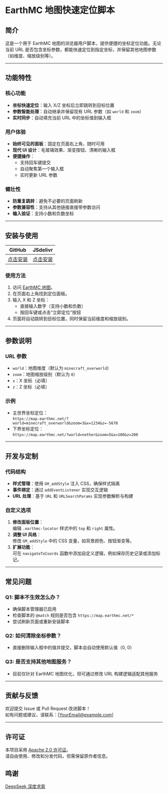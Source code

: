 # EarthMC 地图快速定位脚本

## 简介

这是一个用于 EarthMC 地图的浏览器用户脚本，提供便捷的坐标定位功能。无论当前 URL 是否包含坐标参数，都能快速定位到指定坐标，并保留其他地图参数（如维度、缩放级别等）。

---

## 功能特性

### 核心功能
- **坐标快速定位**：输入 X/Z 坐标后立即跳转到目标位置
- **参数智能处理**：自动继承并保留现有 URL 参数（如 `world` 和 `zoom`）
- **实时同步**：自动填充当前 URL 中的坐标值到输入框

### 用户体验
- **始终可见的面板**：固定在页面右上角，随时可用
- **现代 UI 设计**：毛玻璃效果、渐变按钮、清晰的输入框
- **便捷操作**：
  - 支持回车键提交
  - 自动聚焦第一个输入框
  - 实时更新 URL 参数

### 健壮性
- **防重复跳转**：避免不必要的页面刷新
- **参数兼容性**：支持从其他链接直接带参数访问
- **输入验证**：支持小数和负数坐标

---

## 安装与使用

| GitHub | JSdelivr |
| ---- | ---- |
| [点击安装](https://github.com/AkarinLiu/EarthMC-Quick-Locate/raw/refs/heads/master/main.user.js) | [点击安装](https://cdn.jsdelivr.net/gh/AkarinLiu/EarthMC-Quick-Locate@master/main.user.js) |
### 使用方法
1. 访问 [EarthMC 地图](https://map.earthmc.net/)。
2. 在页面右上角找到定位面板。
3. 输入 X 和 Z 坐标：
   - 直接输入数字（支持小数和负数）
   - 按回车键或点击“立即定位”按钮
4. 页面将自动跳转到目标位置，同时保留当前维度和缩放级别。

---

## 参数说明

### URL 参数
- `world`：地图维度（默认为 `minecraft_overworld`）
- `zoom`：地图缩放级别（默认为 `0`）
- `x`：X 坐标（必填）
- `z`：Z 坐标（必填）

### 示例
- 主世界坐标定位：  
  `https://map.earthmc.net/?world=minecraft_overworld&zoom=3&x=1234&z=-5678`
- 下界坐标定位：  
  `https://map.earthmc.net/?world=nether&zoom=5&x=100&z=200`

---

## 开发与定制

### 代码结构
- **样式管理**：使用 `GM_addStyle` 注入 CSS，确保样式隔离
- **事件绑定**：通过 `addEventListener` 实现交互逻辑
- **URL 处理**：基于 `URL` 和 `URLSearchParams` 实现参数解析与构建

### 自定义选项
1. **修改面板位置**：  
   编辑 `.earthmc-locator` 样式中的 `top` 和 `right` 属性。
2. **调整 UI 风格**：  
   修改 `GM_addStyle` 中的 CSS 变量，如背景颜色、按钮渐变等。
3. **扩展功能**：  
   可在 `navigateToCoords` 函数中添加自定义逻辑，例如保存历史记录或添加标记。

---

## 常见问题

### Q1: 脚本不生效怎么办？
- 确保脚本管理器已启用
- 检查脚本的 `@match` 规则是否包含 `https://map.earthmc.net/*`
- 尝试刷新页面或重新安装脚本

### Q2: 如何清除坐标参数？
- 直接删除输入框中的值并提交，脚本会自动使用默认值（0, 0）

### Q3: 是否支持其他地图服务？
- 目前仅针对 EarthMC 地图优化，但可通过修改 URL 构建逻辑适配其他服务

---

## 贡献与反馈

欢迎提交 Issue 或 Pull Request 改进脚本！  
如有问题或建议，请联系：[YourEmail@example.com]

---

## 许可证

本项目采用 [Apache 2.0 许可证](LICENSE)。  
请自由使用、修改和分发代码，但需保留原作者信息。

## 鸣谢

[DeepSeek 深度求索](https://deepseek.com)
